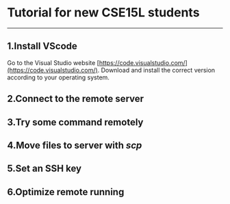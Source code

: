 
# Tutorial for new CSE15L students
---
## 1.Install VScode
Go to the Visual Studio website [https://code.visualstudio.com/](https://code.visualstudio.com/). Download and install the correct version according to your operating system. 
![]()
## 2.Connect to the remote server

## 3.Try some command remotely

## 4.Move files to server with *scp*

## 5.Set an SSH key

## 6.Optimize remote running
